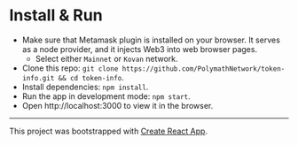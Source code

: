 # Install & Run

- Make sure that Metamask plugin is installed on your browser. It serves as a node provider, and it injects Web3 into web browser pages.
  - Select either `Mainnet` or `Kovan` network.
- Clone this repo: `git clone https://github.com/PolymathNetwork/token-info.git && cd token-info`.
- Install dependencies: `npm install`.
- Run the app in development mode: `npm start`.
- Open http://localhost:3000 to view it in the browser.

---

This project was bootstrapped with [Create React App](https://github.com/facebook/create-react-app).

